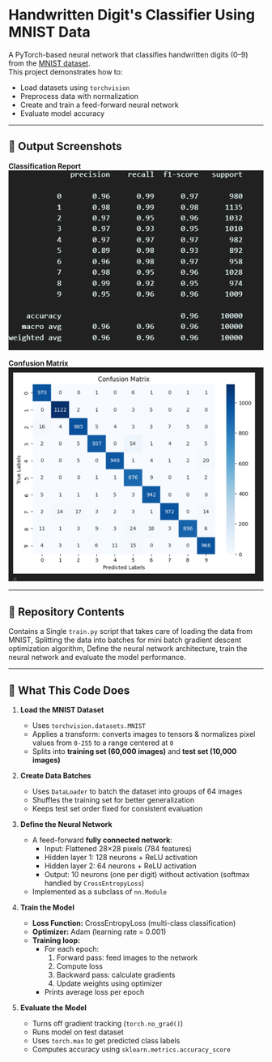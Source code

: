 # Handwritten Digit's Classifier Using MNIST Data

A PyTorch-based neural network that classifies handwritten digits (0–9) from the [MNIST dataset](http://yann.lecun.com/exdb/mnist/).  
This project demonstrates how to:
- Load datasets using `torchvision`
- Preprocess data with normalization
- Create and train a feed-forward neural network
- Evaluate model accuracy

---

## 📸 Output Screenshots

**Classification Report**  
![Classification Report](images/report.png)

**Confusion Matrix**  
![Confusion Matrix](images/cm.png)

---

## 📂 Repository Contents
Contains a Single `train.py` script that takes care of loading the data from MNIST, Splitting the data into batches for mini batch gradient descent optimization algorithm, Define the neural network architecture, train the neural network and evaluate the model performance.

---

## 📌 What This Code Does

1. **Load the MNIST Dataset**  
   - Uses `torchvision.datasets.MNIST`  
   - Applies a transform: converts images to tensors & normalizes pixel values from `0-255` to a range centered at `0`  
   - Splits into **training set (60,000 images)** and **test set (10,000 images)**

2. **Create Data Batches**  
   - Uses `DataLoader` to batch the dataset into groups of 64 images  
   - Shuffles the training set for better generalization  
   - Keeps test set order fixed for consistent evaluation

3. **Define the Neural Network**  
   - A feed-forward **fully connected network**:
     - Input: Flattened 28×28 pixels (784 features)
     - Hidden layer 1: 128 neurons + ReLU activation
     - Hidden layer 2: 64 neurons + ReLU activation
     - Output: 10 neurons (one per digit) without activation (softmax handled by `CrossEntropyLoss`)
   - Implemented as a subclass of `nn.Module`

4. **Train the Model**  
   - **Loss Function:** CrossEntropyLoss (multi-class classification)  
   - **Optimizer:** Adam (learning rate = 0.001)  
   - **Training loop:**  
     - For each epoch:
       1. Forward pass: feed images to the network  
       2. Compute loss  
       3. Backward pass: calculate gradients  
       4. Update weights using optimizer  
     - Prints average loss per epoch

5. **Evaluate the Model**  
   - Turns off gradient tracking (`torch.no_grad()`)  
   - Runs model on test dataset  
   - Uses `torch.max` to get predicted class labels  
   - Computes accuracy using `sklearn.metrics.accuracy_score`
